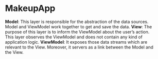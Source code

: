 # MakeupApp

**Model**: This layer is responsible for the abstraction of the data sources. Model and ViewModel work together to get and save the data.
**View**: The purpose of this layer is to inform the ViewModel about the user’s action. This layer observes the ViewModel and does not contain any kind of application logic.
**ViewModel**: It exposes those data streams which are relevant to the View. Moreover, it servers as a link between the Model and the View.
